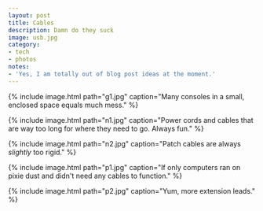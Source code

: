 ```yaml
---
layout: post
title: Cables
description: Damn do they suck
image: usb.jpg
category:
- tech
- photos
notes:
- 'Yes, I am totally out of blog post ideas at the moment.'
---
```


{% include image.html path="g1.jpg" caption="Many consoles in a small, enclosed space equals much mess." %}

{% include image.html path="n1.jpg" caption="Power cords and cables that are way too long for where they need to go. Always fun." %}

{% include image.html path="n2.jpg" caption="Patch cables are always *slightly* too rigid." %}

{% include image.html path="p1.jpg" caption="If only computers ran on pixie dust and didn't need any cables to function." %}

{% include image.html path="p2.jpg" caption="Yum, more extension leads." %}
